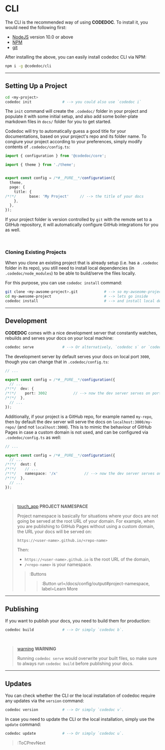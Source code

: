 # CLI

The CLI is the recommended way of using **CODEDOC**. To install it, you would need
the following first:

- [NodeJS](https://nodejs.org/en/download/) version 10.0 or above
- [NPM](https://www.npmjs.com/get-npm)
- [git](https://git-scm.com/downloads)

After installing the above, you can easily install codedoc CLI via NPM:

```bash
npm i -g @codedoc/cli
```

---

## Setting Up a Project

```bash
cd <my-project>
codedoc init              # --> you could also use `codedoc i`
```

The `init` command will create the `.codedoc/` folder in your project
and populate it with some initial setup, and also add some boiler-plate
markdown files in `docs/` folder for you to get started.

Codedoc will try to automatically guess a good title for your documentations,
based on your project's repo and its folder name. To congiure your project
according to your preferences, simply modify contents of `.codedoc/config.ts`:

```ts | .codedoc/config.ts
import { configuration } from '@codedoc/core';

import { theme } from './theme';


export const config = /*#__PURE__*/configuration({
  theme,
  page: {
    title: {
/*!*/      base: 'My Project'     // --> the title of your docs
    },
  },
});
```

If your project folder is version controlled by `git` with the remote
set to a GitHub repository, it will automatically configure GitHub integrations
for you as well.

<br>

### Cloning Existing Projects

When you clone an existing project that is already setup (i.e. has a `.codedoc` folder in
its repo), you still need to install local dependencies (in `.codedoc/node_modules`) to
be able to build/serve the files locally.

For this purpose, you can use `codedoc install` command:

```bash
git clone <my-awsome-project>.git            # --> so my-awseome-project is an already setup
cd my-awesome-project                        # --> lets go inside
codedoc install                              # --> and install local dependencies.
```

---

## Development

**CODEDOC** comes with a nice development server that constantly watches, rebuilds and
serves your docs on your local machine:

```bash
codedoc serve             # --> Or alternatively, `codedoc s` or `codedoc w`.
```

The development server by default serves your docs on local port `3000`,
though you can change that in `.codedoc/config.ts`:

``` ts | .codedoc/config.ts
// ...

export const config = /*#__PURE__*/configuration({
  // ...
/*!*/  dev: {
/*!*/    port: 3002            // --> now the dev server serves on port 3002.
/*!*/  },
  // ...
});
```

Additionally, if your project is a GitHub repo, for example named `my-repo`,
then by default the dev server will serve the docs on `localhost:3000/my-repo/`
(and not `localhost:3000`). This is to mimic the behaviour of GitHub Pages in
case a custom domain is not used, and can be configured via `.codedoc/config.ts` as well:

```ts | .codedoc/config.ts
// ...

export const config = /*#__PURE__*/configuration({
  // ...
/*!*/  dest: {
/*!*/    // ...
/*!*/    namespace: '/x'            // --> now the dev server serves on `localhost:3000/x`.
/*!*/  },
  // ...
});
```

<br>

> [touch_app](:Icon) **PROJECT NAMESPACE**
>
> Project namespace is basically for situations where your docs are not going
> be served at the root URL of your domain. For example, when you are publishing
> to GitHub Pages without using a custom domain, the URL your docs will be served
> on:
> ```bash
> https://<user-name>.github.io/<repo-name>
> ```
> Then:
> - `https://<user-name>.github.io` is the root URL of the domain,
> - `/<repo-name>` is your namespace.
> 
> > :Buttons
> > > :Button url=/docs/config/output#project-namespace, label=Learn More

---

## Publishing

If you want to publish your docs, you need to build them for production:

```bash
codedoc build             # --> Or simply `codedoc b`.
```

<br>

> [warning](:Icon) **WARNING**
>
> Running `codedoc serve` would overwrite your built files, so make sure to always
> run `codedoc build` before publishing your docs.

---

## Updates

You can check whether the CLI or the local installation of codedoc require any
updates via the `version` command:

```bash
codedoc version           # --> Or simply `codedoc v`.
```

In case you need to update the CLI or the local installation, simply use the `update` command:

```bash
codedoc update            # --> Or simply `codedoc u`.
```


> :ToCPrevNext

